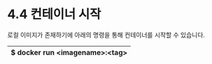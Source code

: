 # 4.4 컨테이너 시작

로컬 이미지가 존재하기에 아래의 명령을 통해 컨테이너를 시작할 수 있습니다.

| $ docker run &lt;imagename&gt;:&lt;tag&gt; |
| :--- |


